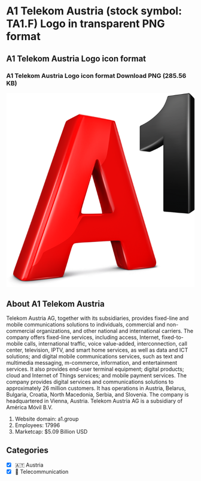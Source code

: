 # A1 Telekom Austria (stock symbol: TA1.F) Logo in transparent PNG format

## A1 Telekom Austria Logo icon format

### A1 Telekom Austria Logo icon format Download PNG (285.56 KB)

![A1 Telekom Austria Logo icon format Download PNG (285.56 KB)](/img/orig/TA1.F-03aeb057.png)

## About A1 Telekom Austria

Telekom Austria AG, together with its subsidiaries, provides fixed-line and mobile communications solutions to individuals, commercial and non-commercial organizations, and other national and international carriers. The company offers fixed-line services, including access, Internet, fixed-to-mobile calls, international traffic, voice value-added, interconnection, call center, television, IPTV, and smart home services, as well as data and ICT solutions; and digital mobile communications services, such as text and multimedia messaging, m-commerce, information, and entertainment services. It also provides end-user terminal equipment; digital products; cloud and Internet of Things services; and mobile payment services. The company provides digital services and communications solutions to approximately 26 million customers. It has operations in Austria, Belarus, Bulgaria, Croatia, North Macedonia, Serbia, and Slovenia. The company is headquartered in Vienna, Austria. Telekom Austria AG is a subsidiary of América Móvil B.V.

1. Website domain: a1.group
2. Employees: 17996
3. Marketcap: $5.09 Billion USD


## Categories
- [x] 🇦🇹 Austria
- [x] 📡 Telecommunication
